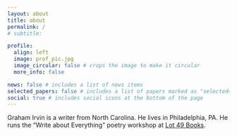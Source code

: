 ```yaml
---
layout: about
title: about
permalink: /
# subtitle:

profile:
  align: left
  image: prof_pic.jpg
  image_circular: false # crops the image to make it circular
  more_info: false

news: false # includes a list of news items
selected_papers: false # includes a list of papers marked as "selected={true}"
social: true # includes social icons at the bottom of the page
---
```


Graham Irvin is a writer from North Carolina. He lives in Philadelphia, PA. He runs the “Write about Everything” poetry workshop at [Lot 49 Books](https://lotfortynine.com).
